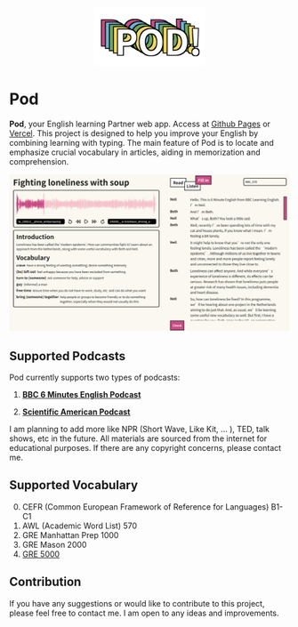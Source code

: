 <div align=center>
<img  src="./logo.png" width="200"/>
</div>

# Pod

**Pod**, your English learning Partner web app. Access at [Github Pages](https://r.piggy.lol/pod/) or [Vercel](https://pod-omega.vercel.app/pod/). This project is designed to help you improve your English by combining learning with typing. The main feature of Pod is to locate and emphasize crucial vocabulary in articles, aiding in memorization and comprehension.


![index](pod.png)


## Supported Podcasts

Pod currently supports two types of podcasts:

1. **[BBC 6 Minutes English Podcast](https://www.bbc.co.uk/learningenglish/english/features/6-minute-english)**

2. **[Scientific American Podcast](https://www.scientificamerican.com/podcasts/)**


I am planning to add more like NPR (Short Wave, Like Kit, ... ), TED, talk shows, etc in the future. All materials are sourced from the internet for educational purposes. If there are any copyright concerns, please contact me.

## Supported Vocabulary

0. CEFR (Common European Framework of Reference for Languages) B1-C1
1. AWL (Academic Word List) 570
2. GRE Manhattan Prep 1000
3. GRE Mason 2000
4. [GRE 5000](https://www.vocabulary.com/lists/128536)

## Contribution

If you have any suggestions or would like to contribute to this project, please feel free to contact me. I am open to any ideas and improvements.
